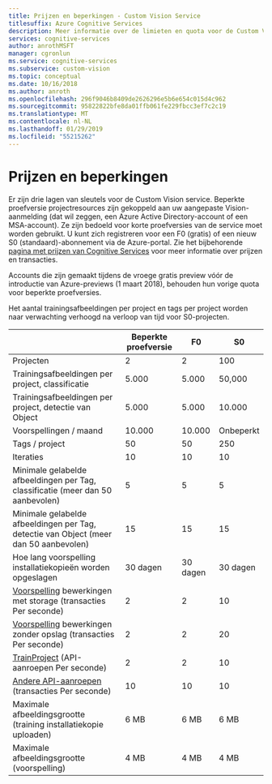 ```yaml
---
title: Prijzen en beperkingen - Custom Vision Service
titlesuffix: Azure Cognitive Services
description: Meer informatie over de limieten en quota voor de Custom Vision Service.
services: cognitive-services
author: anrothMSFT
manager: cgronlun
ms.service: cognitive-services
ms.subservice: custom-vision
ms.topic: conceptual
ms.date: 10/16/2018
ms.author: anroth
ms.openlocfilehash: 296f9046b8409de2626296e5b6e654c015d4c962
ms.sourcegitcommit: 95822822bfe8da01ffb061fe229fbcc3ef7c2c19
ms.translationtype: MT
ms.contentlocale: nl-NL
ms.lasthandoff: 01/29/2019
ms.locfileid: "55215262"
---
```

# <a name="pricing-and-limits"></a>Prijzen en beperkingen

Er zijn drie lagen van sleutels voor de Custom Vision service. Beperkte proefversie projectresources zijn gekoppeld aan uw aangepaste Vision-aanmelding (dat wil zeggen, een Azure Active Directory-account of een MSA-account). Ze zijn bedoeld voor korte proefversies van de service moet worden gebruikt. U kunt zich registreren voor een F0 (gratis) of een nieuw S0 (standaard)-abonnement via de Azure-portal. Zie het bijbehorende [pagina met prijzen van Cognitive Services](https://azure.microsoft.com/pricing/details/cognitive-services/custom-vision-service/) voor meer informatie over prijzen en transacties.

Accounts die zijn gemaakt tijdens de vroege gratis preview vóór de introductie van Azure-previews (1 maart 2018), behouden hun vorige quota voor beperkte proefversies. 

Het aantal trainingsafbeeldingen per project en tags per project worden naar verwachting verhoogd na verloop van tijd voor S0-projecten.

||**Beperkte proefversie**|**F0**|**S0**|
|-----|-----|-----|-----|
|Projecten|2|2|100|
|Trainingsafbeeldingen per project, classificatie|5.000|5.000|50,000|
|Trainingsafbeeldingen per project, detectie van Object|5.000|5.000|10.000|
|Voorspellingen / maand|10.000 |10.000|Onbeperkt|
|Tags / project|50|50|250|
|Iteraties |10|10|10|
|Minimale gelabelde afbeeldingen per Tag, classificatie (meer dan 50 aanbevolen) |5|5|5|
|Minimale gelabelde afbeeldingen per Tag, detectie van Object (meer dan 50 aanbevolen)|15|15|15|
|Hoe lang voorspelling installatiekopieën worden opgeslagen|30 dagen|30 dagen|30 dagen|
|[Voorspelling](https://go.microsoft.com/fwlink/?linkid=865445) bewerkingen met storage (transacties Per seconde)|2|2|10|
|[Voorspelling](https://go.microsoft.com/fwlink/?linkid=865445) bewerkingen zonder opslag (transacties Per seconde)|2|2|20|
|[TrainProject](https://go.microsoft.com/fwlink/?linkid=865446) (API-aanroepen Per seconde)|2|2|10|
|[Andere API-aanroepen](https://go.microsoft.com/fwlink/?linkid=865446) (transacties Per seconde)|10|10|10|
|Maximale afbeeldingsgrootte (training installatiekopie uploaden) |6 MB|6 MB|6 MB|
|Maximale afbeeldingsgrootte (voorspelling)|4 MB|4 MB|4 MB|


